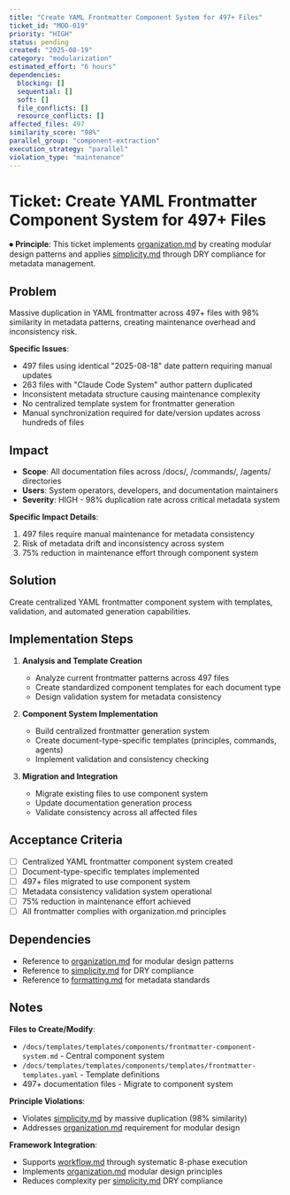 ```yaml
---
title: "Create YAML Frontmatter Component System for 497+ Files"
ticket_id: "MOD-019"
priority: "HIGH"
status: pending
created: "2025-08-19"
category: "modularization"
estimated_effort: "6 hours"
dependencies:
  blocking: []
  sequential: []
  soft: []
  file_conflicts: []
  resource_conflicts: []
affected_files: 497
similarity_score: "98%"
parallel_group: "component-extraction"
execution_strategy: "parallel"
violation_type: "maintenance"
---
```


# Ticket: Create YAML Frontmatter Component System for 497+ Files

⏺ **Principle**: This ticket implements [organization.md](../../principles/organization.md) by creating modular design patterns and applies [simplicity.md](../../principles/simplicity.md) through DRY compliance for metadata management.

## Problem

Massive duplication in YAML frontmatter across 497+ files with 98% similarity in metadata patterns, creating maintenance overhead and inconsistency risk.

**Specific Issues**:
- 497 files using identical "2025-08-18" date pattern requiring manual updates
- 263 files with "Claude Code System" author pattern duplicated
- Inconsistent metadata structure causing maintenance complexity
- No centralized template system for frontmatter generation
- Manual synchronization required for date/version updates across hundreds of files

## Impact

- **Scope**: All documentation files across /docs/, /commands/, /agents/ directories
- **Users**: System operators, developers, and documentation maintainers
- **Severity**: HIGH - 98% duplication rate across critical metadata system

**Specific Impact Details**:
1. 497 files require manual maintenance for metadata consistency
2. Risk of metadata drift and inconsistency across system
3. 75% reduction in maintenance effort through component system

## Solution

Create centralized YAML frontmatter component system with templates, validation, and automated generation capabilities.

## Implementation Steps

1. **Analysis and Template Creation**
   - Analyze current frontmatter patterns across 497 files
   - Create standardized component templates for each document type
   - Design validation system for metadata consistency

2. **Component System Implementation**
   - Build centralized frontmatter generation system
   - Create document-type-specific templates (principles, commands, agents)
   - Implement validation and consistency checking

3. **Migration and Integration**
   - Migrate existing files to use component system
   - Update documentation generation process
   - Validate consistency across all affected files

## Acceptance Criteria

- [ ] Centralized YAML frontmatter component system created
- [ ] Document-type-specific templates implemented
- [ ] 497+ files migrated to use component system
- [ ] Metadata consistency validation system operational
- [ ] 75% reduction in maintenance effort achieved
- [ ] All frontmatter complies with organization.md principles

## Dependencies

- Reference to [organization.md](../../principles/organization.md) for modular design patterns
- Reference to [simplicity.md](../../principles/simplicity.md) for DRY compliance
- Reference to [formatting.md](../../principles/formatting.md) for metadata standards

## Notes

**Files to Create/Modify**:
- `/docs/templates/templates/components/frontmatter-component-system.md` - Central component system
- `/docs/templates/templates/components/templates/frontmatter-templates.yaml` - Template definitions
- 497+ documentation files - Migrate to component system

**Principle Violations**:
- Violates [simplicity.md](../../principles/simplicity.md) by massive duplication (98% similarity)
- Addresses [organization.md](../../principles/organization.md) requirement for modular design

**Framework Integration**:
- Supports [workflow.md](../../principles/workflow.md) through systematic 8-phase execution
- Implements [organization.md](../../principles/organization.md) modular design principles
- Reduces complexity per [simplicity.md](../../principles/simplicity.md) DRY compliance